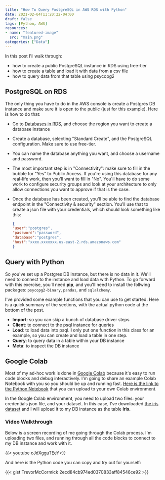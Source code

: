 ```yaml
---
title: "How To Query PostgreSQL in AWS RDS with Python"
date: 2021-02-04T11:20:22-04:00
draft: false
tags: [Python, AWS]
resources:
- name: "featured-image"
  src: "main.png"
categories: ["Data"]
---
```


In this post I'll walk through:
* how to create a public PostgreSQL instance in RDS using free-tier
* how to create a table and load it with data from a csv file
* how to query data from that table using psycopg2

## PostgreSQL on RDS
The only thing you have to do in the AWS console is create a Postgres DB instance and make sure it is open to the public (just for this example). Here is how to do that:

* Go to [Databases in RDS](https://us-east-2.console.aws.amazon.com/rds/home?region=us-east-2#databases:), and choose the region you want to create a database instance
* Create a database, selecting "Standard Create", and the PostgreSQL configuration. Make sure to use free-tier. 
* You can name the database anything you want, and choose a username and password. 
* The most important step is in "Connectivity": make sure to fill in the bubble for "Yes" to Public Access. If you're using this database for any real-life work, then you'll want to fill in "No". You'll have to do some work to configure security groups and look at your architecture to only allow connections you want to approve if that is the case.
* Once the database has been created, you'll be able to find the database endpoint in the "Connectivity & security" section. You'll use that to create a json file with your credentials, which should look something like this:

    ```json
    {
    "user":"postgres",
    "password":"password",
    "database":"postgres",
    "host":"xxxx.xxxxxxx.us-east-2.rds.amazonaws.com"
    }
    ```

## Query with Python
So you've set up a Postgres DB instance, but there is no data in it. We'll need to connect to the instance and load data with Python. To go forward with this exercise, you'll need **pip**, and you'll need to install the follwing packages: `psycopg2-binary`, `pandas`, and `sqlalchemy`.

I've provided some example functions that you can use to get started. Here is a quick summary of the sections, with the actual python code at the bottom of the post.

* **Import**: so you can skip a bunch of database driver steps
* **Client**: to connect to the psql instance for queries
* **Load**: to load data into psql. I only put one function in this class for an example, so you can create and load a table in one step.
* **Query**: to query data in a table within your DB instance
* **Meta**: to inspect the DB instance

## Google Colab

Most of my ad-hoc work is done in [Google Colab](https://colab.research.google.com/) because it's easy to run code blocks and debug interactively. I'm going to share an example Colab Notebook with you so you should be up and running fast. [Here is the link to the Python Notebook](https://colab.research.google.com/drive/1HmU9yFTJ30LzLf9ql8ahCcIuSb8RDh89?usp=sharing) that you can upload to your own Colab environment.

In the Google Colab environment, you need to upload two files: your credentials json file, and your dataset. In this case, I've downloaded [the iris dataset](https://gist.githubusercontent.com/curran/a08a1080b88344b0c8a7/raw/0e7a9b0a5d22642a06d3d5b9bcbad9890c8ee534/iris.csv) and I will upload it to my DB instance as the table **iris**.

### Video Walkthrough

Below is a screen recording of me going through the Colab process. I'm uploading two files, and running through all the code blocks to connect to my DB instance and work with it. 

{{< youtube cJdXgguTEeY>}}

And here is the Python code you can copy and try out for yourself:

{{< gist TrevorMcCormick 2ecd84cb974ed0370833aff84546ce92 >}}